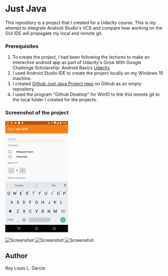 # Just Java 

This repository is a project that I created for a Udacity course. This is my attempt to integrate Android Studio's VCS and compare how working on the GUI IDE will propagate my local and remote git. 

### Prerequisites

1. To create the project, I had been following the lectures to make an interactive android app as part of Udacity's Grow With Google Challenge Scholarship: Android Basics [Udacity](https://www.udacity.com/grow-with-google)
2. I used Android Studio IDE to create the project locally on my Windows 10 machine.
3. I created [Github Just Java Project repo](https://github.com/roylouislgarcia/justJava.git) on Github as an empty repository.
4. I used the program "Github Desktop" for Win10 to link this remote git to the local folder I created for the projects. 


### Screenshot of the project

<img src="JustJavaOOP.png" alt="Screenshot" style="width: 200px;"/>


![Screenshot](JustJavaOOP.png=200x)
![Screenshot](JustJavaOOP2.png=200x)
![Screenshot](JustJavaOOP3.png=200x)

## Author

Roy Louis L. Garcia


